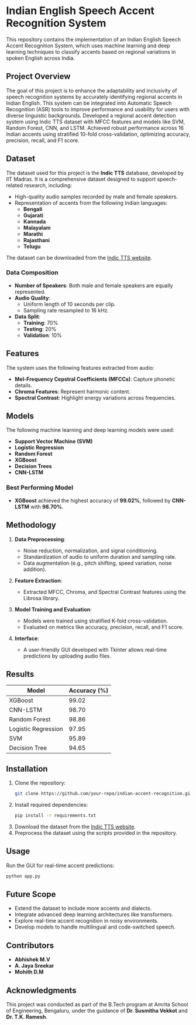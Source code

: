 # Indian English Speech Accent Recognition System

This repository contains the implementation of an Indian English Speech Accent Recognition System, which uses machine learning and deep learning techniques to classify accents based on regional variations in spoken English across India.

## Project Overview

The goal of this project is to enhance the adaptability and inclusivity of speech recognition systems by accurately identifying regional accents in Indian English. This system can be integrated into Automatic Speech Recognition (ASR) tools to improve performance and usability for users with diverse linguistic backgrounds.
Developed a regional accent detection system using Indic TTS dataset with MFCC features and models like SVM, Random Forest, CNN, and LSTM. Achieved robust performance across 16 Indian accents using stratified 10-fold cross-validation, optimizing accuracy, precision, recall, and F1 score.

## Dataset

The dataset used for this project is the **Indic TTS** database, developed by IIT Madras. It is a comprehensive dataset designed to support speech-related research, including:

- High-quality audio samples recorded by male and female speakers.
- Representation of accents from the following Indian languages:
  - **Bengali**
  - **Gujarati**
  - **Kannada**
  - **Malayalam**
  - **Marathi**
  - **Rajasthani**
  - **Telugu**

The dataset can be downloaded from the [Indic TTS website](https://www.iitm.ac.in/donlab/indictts/database).

### Data Composition
- **Number of Speakers**: Both male and female speakers are equally represented.
- **Audio Quality**:
  - Uniform length of 10 seconds per clip.
  - Sampling rate resampled to 16 kHz.
- **Data Split**:
  - **Training**: 70%
  - **Testing**: 20%
  - **Validation**: 10%

## Features

The system uses the following features extracted from audio:
- **Mel-Frequency Cepstral Coefficients (MFCCs)**: Capture phonetic details.
- **Chroma Features**: Represent harmonic content.
- **Spectral Contrast**: Highlight energy variations across frequencies.

## Models

The following machine learning and deep learning models were used:
- **Support Vector Machine (SVM)**
- **Logistic Regression**
- **Random Forest**
- **XGBoost**
- **Decision Trees**
- **CNN-LSTM**

### Best Performing Model
- **XGBoost** achieved the highest accuracy of **99.02%**, followed by **CNN-LSTM** with **98.70%**.

## Methodology

1. **Data Preprocessing**:
   - Noise reduction, normalization, and signal conditioning.
   - Standardization of audio to uniform duration and sampling rate.
   - Data augmentation (e.g., pitch shifting, speed variation, noise addition).

2. **Feature Extraction**:
   - Extracted MFCC, Chroma, and Spectral Contrast features using the Librosa library.

3. **Model Training and Evaluation**:
   - Models were trained using stratified K-fold cross-validation.
   - Evaluated on metrics like accuracy, precision, recall, and F1 score.

4. **Interface**:
   - A user-friendly GUI developed with Tkinter allows real-time predictions by uploading audio files.

## Results

| Model               | Accuracy (%) |
|---------------------|--------------|
| XGBoost            | 99.02        |
| CNN-LSTM           | 98.70        |
| Random Forest       | 98.86        |
| Logistic Regression | 97.95        |
| SVM                 | 95.89        |
| Decision Tree       | 94.65        |

## Installation

1. Clone the repository:
   ```bash
   git clone https://github.com/your-repo/indian-accent-recognition.git
   ```
2. Install required dependencies:
   ```bash
   pip install -r requirements.txt
   ```
3. Download the dataset from the [Indic TTS website](https://www.iitm.ac.in/donlab/indictts/database).
4. Preprocess the dataset using the scripts provided in the repository.

## Usage

Run the GUI for real-time accent predictions:
```bash
python app.py
```

## Future Scope

- Extend the dataset to include more accents and dialects.
- Integrate advanced deep learning architectures like transformers.
- Explore real-time accent recognition in noisy environments.
- Develop models to handle multilingual and code-switched speech.

## Contributors

- **Abhishek M.V**  
- **A. Jaya Sreekar**  
- **Mohith D.M**

## Acknowledgments

This project was conducted as part of the B.Tech program at Amrita School of Engineering, Bengaluru, under the guidance of **Dr. Susmitha Vekkot** and **Dr. T.K. Ramesh**.
